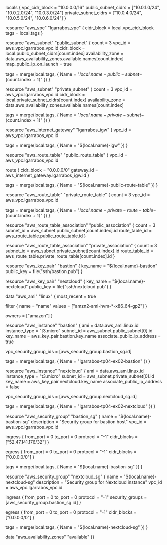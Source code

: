 locals {
  vpc_cidr_block       = "10.0.0.0/16"
  public_subnet_cidrs  = ["10.0.1.0/24", "10.0.2.0/24", "10.0.3.0/24"]
  private_subnet_cidrs = ["10.0.4.0/24", "10.0.5.0/24", "10.0.6.0/24"]
}

resource "aws_vpc" "lgarrabos_vpc" {
  cidr_block = local.vpc_cidr_block
  tags       = local.tags
}

resource "aws_subnet" "public_subnet" {
  count                   = 3
  vpc_id                  = aws_vpc.lgarrabos_vpc.id
  cidr_block              = local.public_subnet_cidrs[count.index]
  availability_zone       = data.aws_availability_zones.available.names[count.index]
  map_public_ip_on_launch = true

  tags = merge(local.tags, {
    Name = "${local.name}-public-subnet-${count.index + 1}"
  })
}

resource "aws_subnet" "private_subnet" {
  count             = 3
  vpc_id            = aws_vpc.lgarrabos_vpc.id
  cidr_block        = local.private_subnet_cidrs[count.index]
  availability_zone = data.aws_availability_zones.available.names[count.index]

  tags = merge(local.tags, {
    Name = "${local.name}-private-subnet-${count.index + 1}"
  })
}

resource "aws_internet_gateway" "lgarrabos_igw" {
  vpc_id = aws_vpc.lgarrabos_vpc.id

  tags = merge(local.tags, {
    Name = "${local.name}-igw"
  })
}

resource "aws_route_table" "public_route_table" {
  vpc_id = aws_vpc.lgarrabos_vpc.id

  route {
    cidr_block = "0.0.0.0/0"
    gateway_id = aws_internet_gateway.lgarrabos_igw.id
  }

  tags = merge(local.tags, {
    Name = "${local.name}-public-route-table"
  })
}

resource "aws_route_table" "private_route_table" {
  count  = 3
  vpc_id = aws_vpc.lgarrabos_vpc.id

  tags = merge(local.tags, {
    Name = "${local.name}-private-route-table-${count.index + 1}"
  })
}

resource "aws_route_table_association" "public_association" {
  count          = 3
  subnet_id      = aws_subnet.public_subnet[count.index].id
  route_table_id = aws_route_table.public_route_table.id
}

resource "aws_route_table_association" "private_association" {
  count          = 3
  subnet_id      = aws_subnet.private_subnet[count.index].id
  route_table_id = aws_route_table.private_route_table[count.index].id
}

resource "aws_key_pair" "bastion" {
  key_name   = "${local.name}-bastion"
  public_key = file("ssh/bastion.pub")
}

resource "aws_key_pair" "nextcloud" {
  key_name   = "${local.name}-nextcloud"
  public_key = file("ssh/nextcloud.pub")
}

data "aws_ami" "linux" {
  most_recent = true

  filter {
    name   = "name"
    values = ["amzn2-ami-hvm-*-x86_64-gp2"]
  }

  owners = ["amazon"]
}

resource "aws_instance" "bastion" {
  ami                         = data.aws_ami.linux.id
  instance_type               = "t3.micro"
  subnet_id                   = aws_subnet.public_subnet[0].id
  key_name                    = aws_key_pair.bastion.key_name
  associate_public_ip_address = true

  vpc_security_group_ids = [aws_security_group.bastion_sg.id]

  tags = merge(local.tags, {
    Name = "lgarrabos-tp04-ex02-bastion"
  })
}

resource "aws_instance" "nextcloud" {
  ami                         = data.aws_ami.linux.id
  instance_type               = "t3.micro"
  subnet_id                   = aws_subnet.private_subnet[0].id
  key_name                    = aws_key_pair.nextcloud.key_name
  associate_public_ip_address = false

  vpc_security_group_ids = [aws_security_group.nextcloud_sg.id]

  tags = merge(local.tags, {
    Name = "lgarrabos-tp04-ex02-nextcloud"
  })
}

resource "aws_security_group" "bastion_sg" {
  name        = "${local.name}-bastion-sg"
  description = "Security group for bastion host"
  vpc_id      = aws_vpc.lgarrabos_vpc.id

  ingress {
    from_port   = 0
    to_port     = 0
    protocol    = "-1"
    cidr_blocks = ["52.47.141.176/32"]
  }

  egress {
    from_port   = 0
    to_port     = 0
    protocol    = "-1"
    cidr_blocks = ["0.0.0.0/0"]
  }

  tags = merge(local.tags, {
    Name = "${local.name}-bastion-sg"
  })
}

resource "aws_security_group" "nextcloud_sg" {
  name        = "${local.name}-nextcloud-sg"
  description = "Security group for Nextcloud instance"
  vpc_id      = aws_vpc.lgarrabos_vpc.id

  ingress {
    from_port       = 0
    to_port         = 0
    protocol        = "-1"
    security_groups = [aws_security_group.bastion_sg.id]
  }

  egress {
    from_port   = 0
    to_port     = 0
    protocol    = "-1"
    cidr_blocks = ["0.0.0.0/0"]
  }

  tags = merge(local.tags, {
    Name = "${local.name}-nextcloud-sg"
  })
}

data "aws_availability_zones" "available" {}
